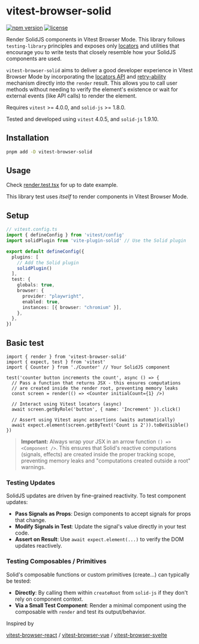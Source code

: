 # vitest-browser-solid

[![npm version](https://img.shields.io/npm/v/vitest-browser-solid.svg?style=flat-square)](https://npmjs.com/package/vitest-browser-solid)
[![license](https://img.shields.io/npm/l/vitest-browser-solid.svg?style=flat-square)](https://opensource.org/licenses/MIT)
<!-- Add other badges like build status, coverage etc. if applicable -->

Render SolidJS components in Vitest Browser Mode. This library follows `testing-library` principles and exposes only [locators](https://vitest.dev/guide/browser/locators) and utilities that encourage you to write tests that closely resemble how your SolidJS components are used.

`vitest-browser-solid` aims to deliver a good developer experience in Vitest Browser Mode by incorporating the [locators API](https://vitest.dev/guide/browser/locators.html) and [retry-ability](https://vitest.dev/guide/browser/assertion-api.html) mechanism directly into the `render` result. This allows you to call user methods without needing to verify the element's existence or wait for external events (like API calls) to render the element.

Requires `vitest` >= 4.0.0, and `solid-js` >= 1.8.0.

Tested and developed using `vitest` 4.0.5, and `solid-js` 1.9.10.

## Installation

```bash
pnpm add -D vitest-browser-solid
```

## Usage

Check [render.test.tsx](./test/render.test.tsx) for up to date example.

This library test uses *itself* to render components in Vitest Browser Mode.

## Setup

```ts
// vitest.config.ts
import { defineConfig } from 'vitest/config'
import solidPlugin from 'vite-plugin-solid' // Use the Solid plugin

export default defineConfig({
  plugins: [
    // Add the Solid plugin
    solidPlugin()
  ],
  test: {
    globals: true,
    browser: {
      provider: "playwright",
      enabled: true,
      instances: [{ browser: "chromium" }],
    },
  },
})
```

## Basic test
```tsx
import { render } from 'vitest-browser-solid'
import { expect, test } from 'vitest'
import { Counter } from './Counter' // Your SolidJS component

test('counter button increments the count', async () => {
  // Pass a function that returns JSX - this ensures computations
  // are created inside the render root, preventing memory leaks
  const screen = render(() => <Counter initialCount={1} />)

  // Interact using Vitest locators (async)
  await screen.getByRole('button', { name: 'Increment' }).click()

  // Assert using Vitest async assertions (waits automatically)
  await expect.element(screen.getByText('Count is 2')).toBeVisible()
})
```

> **Important:** Always wrap your JSX in an arrow function `() => <Component />`. This ensures that Solid's reactive computations (signals, effects) are created inside the proper tracking scope, preventing memory leaks and "computations created outside a root" warnings.

### Testing Updates
SolidJS updates are driven by fine-grained reactivity. To test component updates:

- **Pass Signals as Props**: Design components to accept signals for props that change.
- **Modify Signals in Test**: Update the signal's value directly in your test code.
- **Assert on Result**: Use `await expect.element(...)` to verify the DOM updates reactively.

### Testing Composables / Primitives
Solid's composable functions or custom primitives (create...) can typically be tested:

- **Directly**: By calling them within `createRoot` from `solid-js` if they don't rely on component context.
- **Via a Small Test Component**: Render a minimal component using the composable with `render` and test its output/behavior.



Inspired by 

[vitest-browser-react](https://github.com/vitest-dev/vitest-browser-react) / 
[vitest-browser-vue](https://github.com/vitest-dev/vitest-browser-vue) / 
[vitest-browser-svelte](https://github.com/vitest-dev/vitest-browser-svelte)




